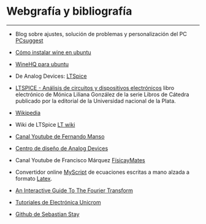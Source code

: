 # Webgrafía y bibliografía

***
* Blog sobre ajustes, solución de problemas y personalización del PC [PCsuggest](https://www.pcsuggest.com/)

* [Cómo instalar wine en ubuntu](https://www.pcsuggest.com/install-wine-ubuntu/)

* [WineHQ para ubuntu](https://wiki.winehq.org)

* De Analog Devices: [LTSpice](http://www.linear.com/designtools/software/#LTspice)

* [LTSPICE - Análisis de circuitos y dispositivos electrónicos](http://sedici.unlp.edu.ar/handle/10915/69818) libro electrónico de Mónica Liliana González de la serie Libros de Cátedra publicado por la editorial de la Universidad nacional de la Plata.
  
* [Wikipedia](https://es.wikipedia.org/wiki/Wikipedia:Portada)

* Wiki de LTSpice [LT wiki](http://ltwiki.org/index.php?title=Main_Page)

* [Canal Youtube de Fernando Manso](https://www.youtube.com/c/Electr%C3%B3nicaFP/featured)

* [Centro de diseño de Analog Devices](https://www.analog.com/en/design-center/reference-designs/circuits-from-the-lab/cn0304.html#rd-overview)

* Canal Youtube de Francisco Márquez [FísicayMates](https://www.youtube.com/user/fisicaymates)

* Convertidor online [MyScript](https://webdemo.myscript.com/) de ecuaciones escritas a mano alzada a formato [Latex](https://www.latex-project.org/).

* [An Interactive Guide To The Fourier Transform](https://betterexplained.com/articles/an-interactive-guide-to-the-fourier-transform/)

* [Tutoriales de Electrónica Unicrom](https://unicrom.com/)

* [Github de Sebastian Stay](https://gist.github.com/s-estay)

